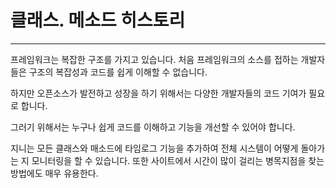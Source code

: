# 클래스. 메소드 히스토리
---
프레임워크는 복잡한 구조를 가지고 있습니다. 처음 프레임워크의 소스를 접하는 개발자들은 구조의 복잡성과 코드를 쉽게 이해할 수 없습니다.

하지만 오픈소스가 발전하고 성장을 하기 위해서는 다양한 개발자들의 코드 기여가 필요로 합니다.

그러기 위해서는 누구나 쉽게 코드를 이해하고 기능을 개선할 수 있어야 합니다.

지니는 모든 클래스와 매소드에 타임로그 기능을 추가하여 전체 시스템이 어떻게 돌아가는 지 모니터링을 할 수 있습니다. 또한 사이트에서 시간이 많이 걸리는 병목지점을 찾는 방법에도 매우 유용한다.